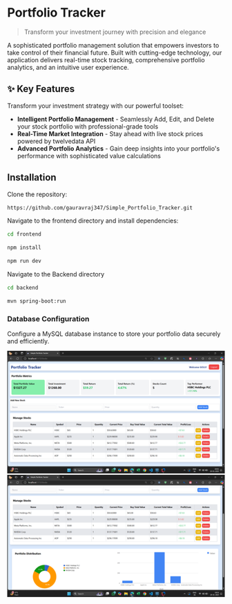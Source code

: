 # Portfolio Tracker

> Transform your investment journey with precision and elegance

A sophisticated portfolio management solution that empowers investors to take control of their financial future. Built with cutting-edge technology, our application delivers real-time stock tracking, comprehensive portfolio analytics, and an intuitive user experience.

## ✨ Key Features

Transform your investment strategy with our powerful toolset:

- **Intelligent Portfolio Management** - Seamlessly Add, Edit, and Delete your stock portfolio with professional-grade tools
- **Real-Time Market Integration** - Stay ahead with live stock prices powered by twelvedata API
- **Advanced Portfolio Analytics** - Gain deep insights into your portfolio's performance with sophisticated value calculations

## Installation

Clone the repository:
```bash
https://github.com/gauravraj347/Simple_Portfolio_Tracker.git
```

Navigate to the frontend directory and install dependencies:

```bash
cd frontend
```
```bash
npm install
```

```bash
npm run dev
```

Navigate to the Backend directory

```bash
cd backend
```
```bash
mvn spring-boot:run

```

### Database Configuration 

Configure a MySQL database instance to store your portfolio data securely and efficiently.


![alt text](<Screenshot 2025-01-20 185121.png>)
![alt text](<Screenshot 2025-01-20 185147.png>)